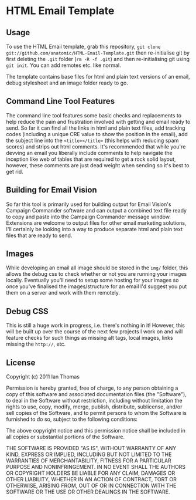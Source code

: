 # HTML Email Template

## Usage

To use the HTML Email template, grab this repository, `git clone git://github.com/anatomic/HTML-Email-Template.git` then re-initialise git by first deleting the `.git` folder (`rm -R -f .git`) and then re-initialising git using `git init`.  You can add remotes etc. like normal.

The template contains base files for html and plain text versions of an email, debug stylesheet and an image folder ready to go.

## Command Line Tool Features

The command line tool features some basic checks and replacements to help reduce the pain and frustration involved with getting and email ready to send.  So far it can find all the links in html and plain text files, add tracking codes (including a unique CRE value to show the position in the email), add the subject line into the `<title></title>` (this helps with reducing spam scores) and strips out html comments.  It's recommended that while you're devving an email you liberally include comments to help navigate the inception like web of tables that are required to get a rock solid layout, however, these comments are just dead weight when sending so it's best to get rid.

## Building for Email Vision

So far this tool is primarily used for building output for Email Vision's Campaign Commander software and can output a combined text file ready to copy and paste into the Campaign Commander message window.  Extensions are welcome to output files for other email marketing solutions, I'll certainly be looking into a way to produce separate html and plain text files that are ready to send.

## Images

While developing an email all image should be stored in the `img/` folder, this allows the debug css to check whether or not you are running your images locally.  Eventually you'll need to setup some hosting for your images so once you've finalised the images/structure for an email I'd suggest you put them on a server and work with them remotely.

## Debug CSS

This is still a huge work in progress, i.e. there's nothing in it!  However, this will be built up over the course of the next few projects I work on and will feature checks for such things as missing alt tags, local images, links missing the `http://`, etc.

## License

Copyright (c) 2011 Ian Thomas

Permission is hereby granted, free of charge, to any person obtaining a copy of this software and associated documentation files (the "Software"), to deal in the Software without restriction, including without limitation the rights to use, copy, modify, merge, publish, distribute, sublicense, and/or sell copies of the Software, and to permit persons to whom the Software is furnished to do so, subject to the following conditions:

The above copyright notice and this permission notice shall be included in all copies or substantial portions of the Software.

THE SOFTWARE IS PROVIDED "AS IS", WITHOUT WARRANTY OF ANY KIND, EXPRESS OR IMPLIED, INCLUDING BUT NOT LIMITED TO THE WARRANTIES OF MERCHANTABILITY, FITNESS FOR A PARTICULAR PURPOSE AND NONINFRINGEMENT. IN NO EVENT SHALL THE AUTHORS OR COPYRIGHT HOLDERS BE LIABLE FOR ANY CLAIM, DAMAGES OR OTHER LIABILITY, WHETHER IN AN ACTION OF CONTRACT, TORT OR OTHERWISE, ARISING FROM, OUT OF OR IN CONNECTION WITH THE SOFTWARE OR THE USE OR OTHER DEALINGS IN THE SOFTWARE.